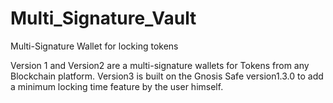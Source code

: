 # Multi_Signature_Vault
Multi-Signature Wallet for locking tokens

Version 1 and Version2 are a multi-signature wallets for Tokens from any Blockchain platform.
Version3 is built on the Gnosis Safe version1.3.0 to add a minimum locking time feature by the user himself.
